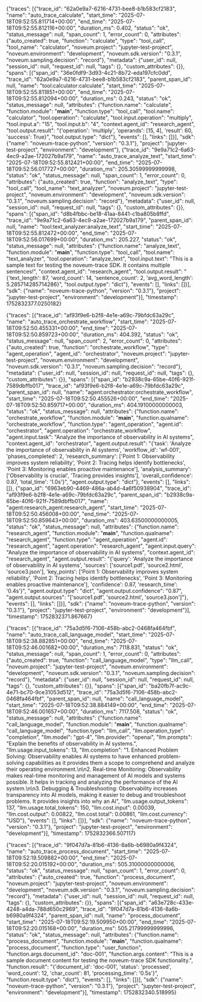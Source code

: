 {"traces": [{"trace_id": "62a0e9a7-6216-4731-bee8-b1b583cf2183", "name": "auto_trace_calculate", "start_time": "2025-07-18T09:52:55.811714+00:00", "end_time": "2025-07-18T09:52:55.812116+00:00", "duration_ms": 0.402, "status": "ok", "status_message": null, "span_count": 1, "error_count": 0, "attributes": {"auto_created": true, "function": "calculate", "type": "tool_call", "tool_name": "calculator", "noveum.project": "jupyter-test-project", "noveum.environment": "development", "noveum.sdk.version": "0.3.1", "noveum.sampling.decision": "record"}, "metadata": {"user_id": null, "session_id": null, "request_id": null, "tags": {}, "custom_attributes": {}}, "spans": [{"span_id": "36e0fdf9-3d93-4c21-8b72-eda197cfc0dd", "trace_id": "62a0e9a7-6216-4731-bee8-b1b583cf2183", "parent_span_id": null, "name": "tool:calculator:calculate", "start_time": "2025-07-18T09:52:55.811851+00:00", "end_time": "2025-07-18T09:52:55.812094+00:00", "duration_ms": 0.243, "status": "ok", "status_message": null, "attributes": {"function.name": "calculate", "function.module": "__main__", "function.type": "tool_call", "tool.name": "calculator", "tool.operation": "calculate", "tool.input.operation": "multiply", "tool.input.a": "15", "tool.input.b": "4", "context.agent_id": "research_agent", "tool.output.result": "{'operation': 'multiply', 'operands': [15, 4], 'result': 60, 'success': True}", "tool.output.type": "dict"}, "events": [], "links": []}], "sdk": {"name": "noveum-trace-python", "version": "0.3.1"}, "project": "jupyter-test-project", "environment": "development"}, {"trace_id": "9e9a71c2-6a63-4ec9-a2ae-172027b9a179", "name": "auto_trace_analyze_text", "start_time": "2025-07-18T09:52:55.812421+00:00", "end_time": "2025-07-18T09:52:56.017727+00:00", "duration_ms": 205.30599999999998, "status": "ok", "status_message": null, "span_count": 1, "error_count": 0, "attributes": {"auto_created": true, "function": "analyze_text", "type": "tool_call", "tool_name": "text_analyzer", "noveum.project": "jupyter-test-project", "noveum.environment": "development", "noveum.sdk.version": "0.3.1", "noveum.sampling.decision": "record"}, "metadata": {"user_id": null, "session_id": null, "request_id": null, "tags": {}, "custom_attributes": {}}, "spans": [{"span_id": "d8b4fbbc-be18-41aa-8441-c1ba805b8ffd", "trace_id": "9e9a71c2-6a63-4ec9-a2ae-172027b9a179", "parent_span_id": null, "name": "tool:text_analyzer:analyze_text", "start_time": "2025-07-18T09:52:55.812472+00:00", "end_time": "2025-07-18T09:52:56.017699+00:00", "duration_ms": 205.227, "status": "ok", "status_message": null, "attributes": {"function.name": "analyze_text", "function.module": "__main__", "function.type": "tool_call", "tool.name": "text_analyzer", "tool.operation": "analyze_text", "tool.input.text": "This is a sample text for testing the noveum-trace SDK. It contains multiple sentences!", "context.agent_id": "research_agent", "tool.output.result": "{'text_length': 87, 'word_count': 14, 'sentence_count': 2, 'avg_word_length': 5.285714285714286}", "tool.output.type": "dict"}, "events": [], "links": []}], "sdk": {"name": "noveum-trace-python", "version": "0.3.1"}, "project": "jupyter-test-project", "environment": "development"}], "timestamp": 1752832377.0250182}

{"traces": [{"trace_id": "af93f9e6-b2f8-4e1e-a69c-79bfdc63a29c", "name": "auto_trace_orchestrate_workflow", "start_time": "2025-07-18T09:52:50.455331+00:00", "end_time": "2025-07-18T09:52:50.859723+00:00", "duration_ms": 404.392, "status": "ok", "status_message": null, "span_count": 2, "error_count": 0, "attributes": {"auto_created": true, "function": "orchestrate_workflow", "type": "agent_operation", "agent_id": "orchestrator", "noveum.project": "jupyter-test-project", "noveum.environment": "development", "noveum.sdk.version": "0.3.1", "noveum.sampling.decision": "record"}, "metadata": {"user_id": null, "session_id": null, "request_id": null, "tags": {}, "custom_attributes": {}}, "spans": [{"span_id": "b2938c9a-65be-40f6-921f-7589dbffb017", "trace_id": "af93f9e6-b2f8-4e1e-a69c-79bfdc63a29c", "parent_span_id": null, "name": "agent:orchestrator:orchestrate_workflow", "start_time": "2025-07-18T09:52:50.455526+00:00", "end_time": "2025-07-18T09:52:50.859717+00:00", "duration_ms": 404.19100000000003, "status": "ok", "status_message": null, "attributes": {"function.name": "orchestrate_workflow", "function.module": "__main__", "function.qualname": "orchestrate_workflow", "function.type": "agent_operation", "agent.id": "orchestrator", "agent.operation": "orchestrate_workflow", "agent.input.task": "Analyze the importance of observability in AI systems", "context.agent_id": "orchestrator", "agent.output.result": "{'task': 'Analyze the importance of observability in AI systems', 'workflow_id': 'wf-001', 'phases_completed': 2, 'research_summary': ['Point 1: Observability improves system reliability', 'Point 2: Tracing helps identify bottlenecks', 'Point 3: Monitoring enables proactive maintenance'], 'analysis_summary': ['Observability is crucial', 'Tracing provides insights'], 'overall_confidence': 0.87, 'total_time': '1.0s'}", "agent.output.type": "dict"}, "events": [], "links": []}, {"span_id": "6963eb90-4469-486a-ab4d-4a6f50938904", "trace_id": "af93f9e6-b2f8-4e1e-a69c-79bfdc63a29c", "parent_span_id": "b2938c9a-65be-40f6-921f-7589dbffb017", "name": "agent:research_agent:research_agent", "start_time": "2025-07-18T09:52:50.456008+00:00", "end_time": "2025-07-18T09:52:50.859643+00:00", "duration_ms": 403.63500000000005, "status": "ok", "status_message": null, "attributes": {"function.name": "research_agent", "function.module": "__main__", "function.qualname": "research_agent", "function.type": "agent_operation", "agent.id": "research_agent", "agent.operation": "research_agent", "agent.input.query": "Analyze the importance of observability in AI systems", "context.agent_id": "research_agent", "agent.output.result": "{'query': 'Analyze the importance of observability in AI systems', 'sources': ['source1.pdf', 'source2.html', 'source3.json'], 'key_points': ['Point 1: Observability improves system reliability', 'Point 2: Tracing helps identify bottlenecks', 'Point 3: Monitoring enables proactive maintenance'], 'confidence': 0.87, 'research_time': '0.4s'}", "agent.output.type": "dict", "agent.output.confidence": "0.87", "agent.output.sources": "['source1.pdf', 'source2.html', 'source3.json']"}, "events": [], "links": []}], "sdk": {"name": "noveum-trace-python", "version": "0.3.1"}, "project": "jupyter-test-project", "environment": "development"}], "timestamp": 1752832371.867667}


{"traces": [{"trace_id": "75a3d5f6-7106-458b-abc2-0468fa464fbf", "name": "auto_trace_call_language_model", "start_time": "2025-07-18T09:52:38.882851+00:00", "end_time": "2025-07-18T09:52:46.001682+00:00", "duration_ms": 7118.831, "status": "ok", "status_message": null, "span_count": 1, "error_count": 0, "attributes": {"auto_created": true, "function": "call_language_model", "type": "llm_call", "noveum.project": "jupyter-test-project", "noveum.environment": "development", "noveum.sdk.version": "0.3.1", "noveum.sampling.decision": "record"}, "metadata": {"user_id": null, "session_id": null, "request_id": null, "tags": {}, "custom_attributes": {}}, "spans": [{"span_id": "ba20fb7f-ac9c-4e71-bc70-9ce31053d512", "trace_id": "75a3d5f6-7106-458b-abc2-0468fa464fbf", "parent_span_id": null, "name": "call_language_model", "start_time": "2025-07-18T09:52:38.884149+00:00", "end_time": "2025-07-18T09:52:46.001657+00:00", "duration_ms": 7117.508, "status": "ok", "status_message": null, "attributes": {"function.name": "call_language_model", "function.module": "__main__", "function.qualname": "call_language_model", "function.type": "llm_call", "llm.operation_type": "completion", "llm.model": "gpt-4", "llm.provider": "openai", "llm.prompts": "Explain the benefits of observability in AI systems.", "llm.usage.input_tokens": 13, "llm.completion": "1. Enhanced Problem Solving: Observability enables AI systems to have enhanced problem-solving capabilities as it provides them a scope to comprehend and analyze their operating environment.\n\n2. Real-time Monitoring: Observability makes real-time monitoring and management of AI models and systems possible. It helps in tracking and analyzing the performance of the AI system.\n\n3. Debugging & Troubleshooting: Observability increases transparency into AI models, making it easier to debug and troubleshoot problems. It provides insights into why an AI", "llm.usage.output_tokens": 137, "llm.usage.total_tokens": 150, "llm.cost.input": 0.00039, "llm.cost.output": 0.00822, "llm.cost.total": 0.00861, "llm.cost.currency": "USD"}, "events": [], "links": []}], "sdk": {"name": "noveum-trace-python", "version": "0.3.1"}, "project": "jupyter-test-project", "environment": "development"}], "timestamp": 1752832366.507117}


{"traces": [{"trace_id": "9f047d7a-81b6-4136-8a6b-b6980a9f4324", "name": "auto_trace_process_document", "start_time": "2025-07-18T09:52:19.509882+00:00", "end_time": "2025-07-18T09:52:20.015192+00:00", "duration_ms": 505.31000000000006, "status": "ok", "status_message": null, "span_count": 1, "error_count": 0, "attributes": {"auto_created": true, "function": "process_document", "noveum.project": "jupyter-test-project", "noveum.environment": "development", "noveum.sdk.version": "0.3.1", "noveum.sampling.decision": "record"}, "metadata": {"user_id": null, "session_id": null, "request_id": null, "tags": {}, "custom_attributes": {}}, "spans": [{"span_id": "a63e728c-433e-4248-a4da-788d650c2969", "trace_id": "9f047d7a-81b6-4136-8a6b-b6980a9f4324", "parent_span_id": null, "name": "process_document", "start_time": "2025-07-18T09:52:19.509950+00:00", "end_time": "2025-07-18T09:52:20.015168+00:00", "duration_ms": 505.21799999999996, "status": "ok", "status_message": null, "attributes": {"function.name": "process_document", "function.module": "__main__", "function.qualname": "process_document", "function.type": "user_function", "function.args.document_id": "doc-001", "function.args.content": "This is a sample document content for testing the noveum-trace SDK functionality.", "function.result": "{'document_id': 'doc-001', 'status': 'processed', 'word_count': 12, 'char_count': 81, 'processing_time': '0.5s'}", "function.result.type": "dict"}, "events": [], "links": []}], "sdk": {"name": "noveum-trace-python", "version": "0.3.1"}, "project": "jupyter-test-project", "environment": "development"}], "timestamp": 1752832340.518995}
